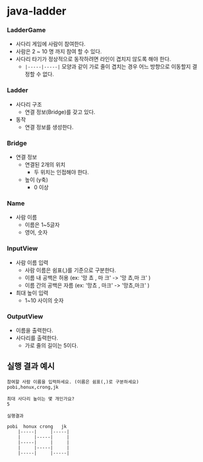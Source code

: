 # java-ladder

### LadderGame
- 사다리 게임에 사람이 참여한다.
- 사람은 2 ~ 10 명 까지 참여 할 수 있다.
- 사다리 타기가 정상적으로 동작하려면 라인이 겹치지 않도록 해야 한다.
  - `|-----|-----|` 모양과 같이 가로 줄이 겹치는 경우 어느 방향으로 이동할지 결정할 수 없다.


### Ladder
- 사다리 구조
  - 연결 정보(Bridge)를 갖고 있다. 
- 동작
  - 연결 정보를 생성한다.

### Bridge
- 연결 정보
  - 연결된 2개의 위치
    - 두 위치는 인접해야 한다. 
  - 높이 (y축)
    - 0 이상

### Name
- 사람 이름
  - 이름은 1~5글자 
  - 영어, 숫자

### InputView
- 사람 이름 입력
  - 사람 이름은 쉼표(,)를 기준으로 구분한다.
  - 이름 내 공백은 허용 (ex: '망 쵸 , 마       크' -> '망 쵸,마       크' )
  - 이름 간의 공백은 자름 (ex: '망쵸 , 마크' -> '망쵸,마크' )
- 최대 높이 입력
  - 1~10 사이의 숫자

### OutputView
- 이름을 출력한다.
- 사다리를 출력한다. 
  - 가로 줄의 길이는 5이다.


## 실행 결과 예시

```text
참여할 사람 이름을 입력하세요. (이름은 쉼표(,)로 구분하세요)
pobi,honux,crong,jk

최대 사다리 높이는 몇 개인가요?
5

실행결과

pobi  honux crong   jk
    |-----|     |-----|
    |     |-----|     |
    |-----|     |     |
    |     |-----|     |
    |-----|     |-----|

```
